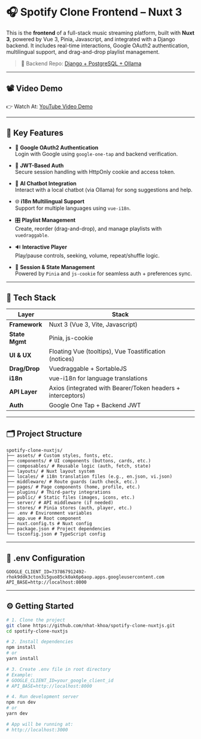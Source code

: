# 🎧 Spotify Clone Frontend – Nuxt 3

This is the **frontend** of a full-stack music streaming platform, built with **Nuxt 3**, powered by Vue 3, Pinia, Javascript, and integrated with a Django backend. 
It includes real-time interactions, Google OAuth2 authentication, multilingual support, and drag-and-drop playlist management.

> 🔗 Backend Repo: [Django + PostgreSQL + Ollama](https://github.com/nhat-khoa/spotify-clone-django)



---

## 📽️ Video Demo

👉 Watch At: [YouTube Video Demo](https://www.youtube.com/watch?v=3gcv87uj8qc)

---
## 🚀 Key Features

- 🔐 **Google OAuth2 Authentication**  
  Login with Google using `google-one-tap` and backend verification.

- 🔑 **JWT-Based Auth**  
  Secure session handling with HttpOnly cookie and access token.

- 🧠 **AI Chatbot Integration**  
  Interact with a local chatbot (via Ollama) for song suggestions and help.

- 🌐 **i18n Multilingual Support**  
  Support for multiple languages using `vue-i18n`.

- 🎛️ **Playlist Management**  
  Create, reorder (drag-and-drop), and manage playlists with `vuedraggable`.

- 🔊 **Interactive Player**  
  Play/pause controls, seeking, volume, repeat/shuffle logic.

- 🍪 **Session & State Management**  
  Powered by `Pinia` and `js-cookie` for seamless auth + preferences sync.

---

## 🧪 Tech Stack

| Layer          | Stack                                                                 |
|----------------|-----------------------------------------------------------------------|
| **Framework**  | Nuxt 3 (Vue 3, Vite, Javascript)                                      |
| **State Mgmt** | Pinia, js-cookie                                                      |
| **UI & UX**    | Floating Vue (tooltips), Vue Toastification (notices)                |
| **Drag/Drop**  | Vuedraggable + SortableJS                                             |
| **i18n**       | vue-i18n for language translations                                    |
| **API Layer**  | Axios (integrated with Bearer/Token headers + interceptors)          |
| **Auth**       | Google One Tap + Backend JWT                                          |

---

## 🗂️ Project Structure
```
spotify-clone-nuxtjs/
├── assets/ # Custom styles, fonts, etc.
├── components/ # UI components (buttons, cards, etc.)
├── composables/ # Reusable logic (auth, fetch, state)
├── layouts/ # Nuxt layout system
├── locales/ # i18n translation files (e.g., en.json, vi.json)
├── middleware/ # Route guards (auth check, etc.)
├── pages/ # Page components (home, profile, etc.)
├── plugins/ # Third-party integrations
├── public/ # Static files (images, icons, etc.)
├── server/ # API middleware (if needed)
├── stores/ # Pinia stores (auth, player, etc.)
├── .env # Environment variables
├── app.vue # Root component
├── nuxt.config.ts # Nuxt config
├── package.json # Project dependencies
└── tsconfig.json # TypeScript config
```

---

## 📄 .env Configuration

```env
GOOGLE_CLIENT_ID=737867912492-rhok9ddk3cton3i5guo85ck0ak6p6aop.apps.googleusercontent.com
API_BASE=http://localhost:8000
```
---

## ⚙️ Getting Started

```bash
# 1. Clone the project
git clone https://github.com/nhat-khoa/spotify-clone-nuxtjs.git
cd spotify-clone-nuxtjs

# 2. Install dependencies
npm install
# or
yarn install

# 3. Create .env file in root directory
# Example:
# GOOGLE_CLIENT_ID=your_google_client_id
# API_BASE=http://localhost:8000

# 4. Run development server
npm run dev
# or
yarn dev

# App will be running at:
# http://localhost:3000
```

